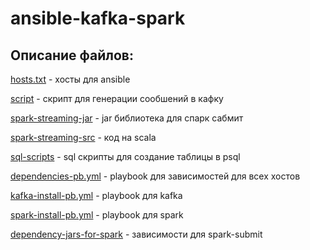 # ansible-kafka-spark
## Описание файлов:
[hosts.txt](hosts.txt) - хосты для ansible

[script](script) - скрипт для генерации сообшений в кафку

[spark-streaming-jar](spark-streaming-jar) - jar библиотека для спарк сабмит

[spark-streaming-src](spark-streaming-src) - код на scala

[sql-scripts](sql-scripts) - sql скрипты для создание таблицы в psql

[dependencies-pb.yml](dependencies-pb.yml) - playbook для зависимостей для всех хостов

[kafka-install-pb.yml](kafka-install-pb.yml) - playbook для kafka

[spark-install-pb.yml](spark-install-pb.yml) - playbook для spark

[dependency-jars-for-spark](dependency-jars-for-spark) - зависимости для spark-submit
 



